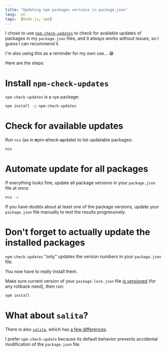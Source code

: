 ```yaml
---
title: "Updating npm packages versions in package.json"
lang:  en
tags:  [Node.js, npm]
---
```


I chose to use [`npm-check-updates`](https://github.com/tjunnone/npm-check-updates) to check for available updates of packages in my `package.json` files, and it always works without issues, so I guess I can recommend it.

I'm also using this as a reminder for my own use… 😁

Here are the steps:

# Install `npm-check-updates`

`npm-check-updates` is a `npm` package:

```bash
npm install -g npm-check-updates
```

# Check for available updates

Run `ncu` (as in **n**pm-**c**heck-**u**pdate) to list updatable packages:

```bash
ncu
```

# Automate update for all packages

If everything looks fine, update all package versions in your `package.json` file at once:

```bash
ncu -u
```

If you have doubts about at least one of the package versions, update your `package.json` file manually to test the results progressively.

# Don't forget to actually update the installed packages

`npm-check-updates` "only" updates the version numbers in your `package.json` file.

You now have to really install them.

Make sure current version of your `package-lock.json` file [is versioned](https://stackoverflow.com/a/44210813/717195) (for any rollback need), then run:

```bash
npm install
```

# What about `salita`?

There is also [`salita`](https://github.com/tbranyen/salita), which has [a few differences](https://github.com/tjunnone/npm-check-updates/wiki/npm-check-updates-vs-salita).

I prefer `npm-check-update` because its default behavior prevents accidental modification of the `package.json` file.
